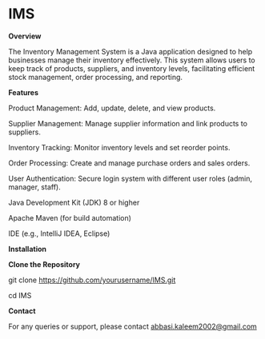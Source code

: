 
# IMS

**Overview**

The Inventory Management System is a Java application designed to help businesses manage their inventory effectively. This system allows users to keep track of products, suppliers, and inventory levels, facilitating efficient stock management, order processing, and reporting.

**Features**

Product Management: Add, update, delete, and view products.

Supplier Management: Manage supplier information and link products to suppliers.

Inventory Tracking: Monitor inventory levels and set reorder points.

Order Processing: Create and manage purchase orders and sales orders.

User Authentication: Secure login system with different user roles (admin, manager, staff).

Java Development Kit (JDK) 8 or higher

Apache Maven (for build automation)

IDE (e.g., IntelliJ IDEA, Eclipse)

**Installation**

**Clone the Repository**

git clone https://github.com/yourusername/IMS.git

cd IMS

**Contact**

For any queries or support, please contact abbasi.kaleem2002@gmail.com
